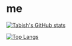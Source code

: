 # me

[![Tabish's GitHub stats](https://github-readme-stats.vercel.app/api?username=tabishiqbal&count_private=true&show_icons=true&include_all_commits=true)](https://github.com/tabishiqbal/github-readme-stats)


[![Top Langs](https://github-readme-stats.vercel.app/api/top-langs/?username=tabishiqbal)](https://github.com/tabishiqbal/github-readme-stats)

